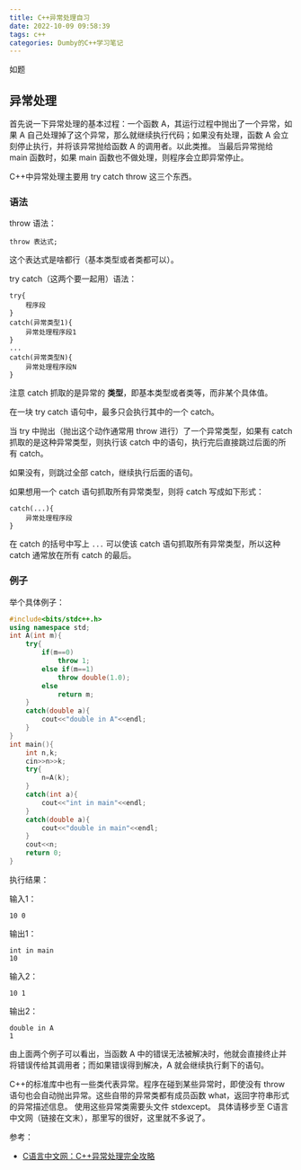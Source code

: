 ```yaml
---
title: C++异常处理自习
date: 2022-10-09 09:58:39
tags: c++
categories: Dumby的C++学习笔记
---
```


如题

<!--more-->

## 异常处理

首先说一下异常处理的基本过程：一个函数 A，其运行过程中抛出了一个异常，如果 A 自己处理掉了这个异常，那么就继续执行代码；如果没有处理，函数 A 会立刻停止执行，并将该异常抛给函数 A 的调用者。以此类推。
当最后异常抛给 main 函数时，如果 main 函数也不做处理，则程序会立即异常停止。

C++中异常处理主要用 try catch throw 这三个东西。

### 语法

throw 语法：

```
throw 表达式;
```

这个表达式是啥都行（基本类型或者类都可以）。

try catch（这两个要一起用）语法：

```
try{
    程序段
}
catch(异常类型1){
    异常处理程序段1
}
...
catch(异常类型N){
    异常处理程序段N
}
```

注意 catch 抓取的是异常的 **类型**，即基本类型或者类等，而非某个具体值。

在一块 try catch 语句中，最多只会执行其中的一个 catch。

当 try 中抛出（抛出这个动作通常用 throw 进行）了一个异常类型，如果有 catch 抓取的是这种异常类型，则执行该 catch 中的语句，执行完后直接跳过后面的所有 catch。

如果没有，则跳过全部 catch，继续执行后面的语句。

如果想用一个 catch 语句抓取所有异常类型，则将 catch 写成如下形式：

```
catch(...){
    异常处理程序段
}
```

在 catch 的括号中写上 ```...``` 可以使该 catch 语句抓取所有异常类型，所以这种 catch 通常放在所有 catch 的最后。

### 例子

举个具体例子：

```cpp
#include<bits/stdc++.h>
using namespace std;
int A(int m){
    try{
        if(m==0)
            throw 1;
        else if(m==1)
            throw double(1.0);
        else 
            return m;
    }
    catch(double a){
        cout<<"double in A"<<endl;
    }
}
int main(){
    int n,k;
    cin>>n>>k;
    try{
        n=A(k);
    }
    catch(int a){
        cout<<"int in main"<<endl;
    }
    catch(double a){
        cout<<"double in main"<<endl;
    }
    cout<<n;
    return 0;
}
```

执行结果：

输入1：

```
10 0
```

输出1：

```
int in main
10
```

输入2：

```
10 1
```

输出2：

```
double in A
1
```

由上面两个例子可以看出，当函数 A 中的错误无法被解决时，他就会直接终止并将错误传给其调用者；而如果错误得到解决，A 就会继续执行剩下的语句。

C++的标准库中也有一些类代表异常。程序在碰到某些异常时，即使没有 throw 语句也会自动抛出异常。这些自带的异常类都有成员函数 what，返回字符串形式的异常描述信息。
使用这些异常类需要头文件 stdexcept。
具体请移步至 C语言中文网（链接在文末），那里写的很好，这里就不多说了。

参考：
- [C语言中文网：C++异常处理完全攻略](http://c.biancheng.net/view/422.html)